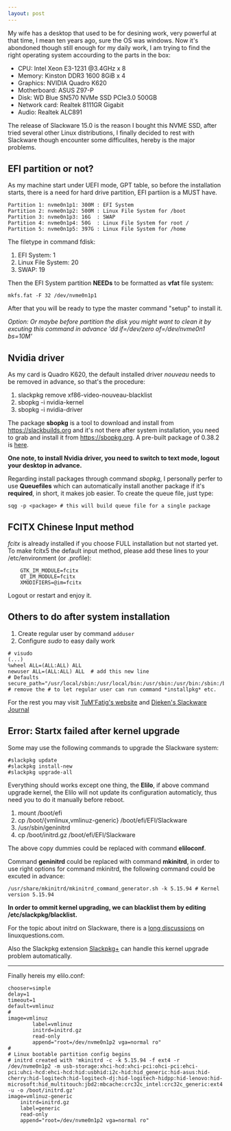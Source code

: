 ```yaml
---
layout: post
---
```


My wife has a desktop that used to be for desining work, very powerful at that time, I mean ten years ago, sure the OS was windows. Now it's abondoned though still enough for my daily work, I am trying to find the right operating system accourding to the parts in the box:

* CPU: Intel Xeon E3-1231 @3.4GHz x 8
* Memory: Kinston DDR3 1600 8GiB x 4
* Graphics: NVIDIA Quadro K620
* Motherboard: ASUS Z97-P
* Disk: WD Blue SN570 NVMe SSD PCIe3.0 500GB
* Network card: Realtek 8111GR Gigabit
* Audio: Realtek ALC891

The release of Slackware 15.0 is the reason I bought this NVME SSD, after tried several other Linux distributions, I finally decided to rest with Slackware though encounter some difficulites, hereby is the major problems.

## EFI partition or not?

As my machine start under UEFI mode, GPT table, so before the installation starts, there is a need for hard drive partition, EFI partiion is a MUST have.

```
Partition 1: nvme0n1p1: 300M : EFI System
Partition 2: nvme0n1p2: 500M : Linux File System for /boot
Partition 3: nvme0n1p3: 16G  : SWAP
Partition 4: nvme0n1p4: 50G  : Linux File System for root /
Partition 5: nvme0n1p5: 397G : Linux File System for /home
```

The filetype in command fdisk:
1. EFI System: 1
2. Linux File System: 20
3. SWAP: 19

Then the EFI System partition **NEEDs** to be formatted as **vfat** file system:

`mkfs.fat -F 32 /dev/nvme0n1p1`

After that you will be ready to type the master command "setup" to install it.

*Option: Or maybe before partition the disk you might want to clean it by excuting this command in advance 'dd if=/dev/zero of=/dev/nvme0n1 bs=10M'*

## Nvidia driver

As my card is Quadro K620, the default installed driver *nouveau* needs to be removed in advance, so that's the procedure:

1. slackpkg remove xf86-video-nouveau-blacklist
2. sbopkg -i nvidia-kernel
3. sbopkg -i nvidia-driver

The package **sbopkg** is a tool to download and install from https://slackbuilds.org and it's not there after system installation, you need to grab and install it from https://sbopkg.org. A pre-built package of 0.38.2 is [here](https://github.com/sbopkg/sbopkg/releases/download/0.38.2/sbopkg-0.38.2-noarch-1_wsr.tgz).

**One note, to install Nvidia driver, you need to switch to text mode, logout your desktop in advance.**

Regarding install packages through command *sbopkg*, I personally perfer to use **Queuefiles** which can automatically install another package if it's **required**, in short, it makes job easier. To create the queue file, just type:

`sqg -p <package> # this will build queue file for a single package`

## FCITX Chinese Input method

*fcitx* is already installed if you choose FULL installation but not started yet. To make fcitx5 the default input method, please add these lines to your /etc/environment (or .profile):

```
    GTK_IM_MODULE=fcitx
    QT_IM_MODULE=fcitx
    XMODIFIERS=@im=fcitx
```

Logout or restart and enjoy it.

## Others to do after system installation

1. Create regular user by command `adduser`
2. Configure *sudo* to easy daily work

```
# visudo
(...)
%wheel ALL=(ALL:ALL) ALL
newuser ALL=(ALL:ALL) ALL  # add this new line
# Defaults secure_path="/usr/local/sbin:/usr/local/bin:/usr/sbin:/usr/bin:/sbin:/bin" # remove the # to let regular user can run command *installpkg* etc.
```

For the rest you may visit [TuM'Fatig's website](https://www.tumfatig.net/2022/slackware-linux-15-with-fde-on-uefi-laptop/#:~:text=Slackware%20Linux%2015%20with%20FDE%20on%20UEFI%20laptop,be%20entered%20with%20the%20configured%20keyboard%20layout.%20) and [Dieken's Slackware Journal](https://dieken.gitlab.io/posts/play-slackware-linux/)

## Error: Startx failed after kernel upgrade

Some may use the following commands to upgrade the Slackware system:

```
#slackpkg update
#slackpkg install-new
#slackpkg upgrade-all
```

Everything should works except one thing, the **Elilo**, if above command upgrade kernel, the Elilo will not update its configuration automaticly, thus need you to do it manually before reboot.

1. mount /boot/efi
2. cp /boot/{vmlinux,vmlinuz-generic} /boot/efi/EFI/Slackware
3. /usr/sbin/geninitrd
4. cp /boot/initrd.gz /boot/efi/EFI/Slackware

The above copy dummies could be replaced with command **eliloconf**.

Command **geninitrd** could be replaced with command **mkinitrd**, in order to use right options for command mkinitrd, the following command could be excuted in advance:

`/usr/share/mkinitrd/mkinitrd_command_generator.sh -k 5.15.94 # Kernel version 5.15.94`

**In order to ommit kernel upgrading, we can blacklist them by editing /etc/slackpkg/blacklist.**

For the topic about initrd on Slackware, there is a [long discussions](https://www.linuxquestions.org/questions/slackware-14/startx-failed-after-system-upgrade-elilo-hits-the-wrong-kernel-4175724509/page4.html#post6427386) on linuxquestions.com.

Also the Slackpkg extension [Slackpkg+](https://slakfinder.org/slackpkg+.html) can handle this kernel upgrade problem automatically.

---

Finally hereis my elilo.conf:

```
chooser=simple
delay=1
timeout=1
default=vmlinuz
#
image=vmlinuz
        label=vmlinuz
        initrd=initrd.gz
        read-only
        append="root=/dev/nvme0n1p2 vga=normal ro"
#
# Linux bootable partition config begins
# initrd created with 'mkinitrd -c -k 5.15.94 -f ext4 -r /dev/nvme0n1p2 -m usb-storage:xhci-hcd:xhci-pci:ohci-pci:ehci-pci:uhci-hcd:ehci-hcd:hid:usbhid:i2c-hid:hid_generic:hid-asus:hid-cherry:hid-logitech:hid-logitech-dj:hid-logitech-hidpp:hid-lenovo:hid-microsoft:hid_multitouch:jbd2:mbcache:crc32c_intel:crc32c_generic:ext4 -u -o /boot/initrd.gz'
image=vmlinuz-generic
	initrd=initrd.gz
	label=generic
	read-only
	append="root=/dev/nvme0n1p2 vga=normal ro"
```
